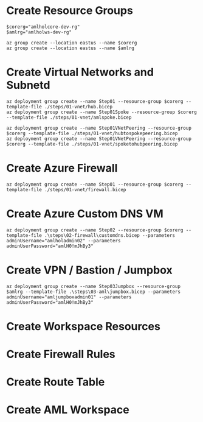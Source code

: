 # Create Resource Groups

```
$corerg="amlholcore-dev-rg"
$amlrg="amlholws-dev-rg"

az group create --location eastus --name $corerg
az group create --location eastus --name $amlrg
```

# Create Virtual Networks and Subnetd
```
az deployment group create --name Step01 --resource-group $corerg --template-file ./steps/01-vnet/hub.bicep
az deployment group create --name Step01Spoke --resource-group $corerg --template-file ./steps/01-vnet/amlspoke.bicep
```

```
az deployment group create --name Step01VNetPeering --resource-group $corerg --template-file ./steps/01-vnet/hubtospokepeering.bicep
az deployment group create --name Step01VNetPeering --resource-group $corerg --template-file ./steps/01-vnet/spoketohubpeering.bicep
```

# Create Azure Firewall
```
az deployment group create --name Step01 --resource-group $corerg --template-file ./steps/01-vnet/firewall.bicep
```

# Create Azure Custom DNS VM
```
az deployment group create --name Step02 --resource-group $corerg --template-file .\steps\02-firewall\customdns.bicep --parameters adminUsername="amlholadmin02" --parameters adminUserPassword="amlH0!mJhBy3"
```

# Create VPN / Bastion / Jumpbox

```
az deployment group create --name Step03Jumpbox --resource-group $amlrg --template-file .\steps\03-aml\jumpbox.bicep --parameters adminUsername="amljumpboxadmin01" --parameters adminUserPassword="amlH0!mJhBy3"
```

# Create Workspace Resources

# Create Firewall Rules

# Create Route Table

# Create AML Workspace

